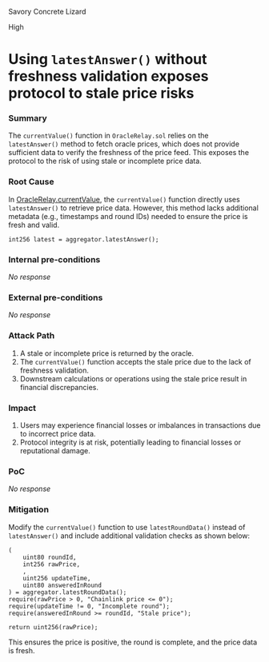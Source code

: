 Savory Concrete Lizard

High

# Using `latestAnswer()` without freshness validation exposes protocol to stale price risks

### Summary

The `currentValue()` function in `OracleRelay.sol` relies on the `latestAnswer()` method to fetch oracle prices, which does not provide sufficient data to verify the freshness of the price feed. This exposes the protocol to the risk of using stale or incomplete price data.

### Root Cause

In [OracleRelay.currentValue](https://github.com/sherlock-audit/2024-11-oku/blob/ee3f781a73d65e33fb452c9a44eb1337c5cfdbd6/oku-custom-order-types/contracts/oracle/External/OracleRelay.sol#L18), the `currentValue()` function directly uses `latestAnswer()` to retrieve price data. However, this method lacks additional metadata (e.g., timestamps and round IDs) needed to ensure the price is fresh and valid.

```solidity
int256 latest = aggregator.latestAnswer();
```

### Internal pre-conditions

_No response_

### External pre-conditions

_No response_

### Attack Path

1. A stale or incomplete price is returned by the oracle.
2. The `currentValue()` function accepts the stale price due to the lack of freshness validation.
3. Downstream calculations or operations using the stale price result in financial discrepancies.

### Impact

1. Users may experience financial losses or imbalances in transactions due to incorrect price data.
2. Protocol integrity is at risk, potentially leading to financial losses or reputational damage.

### PoC

_No response_

### Mitigation

Modify the `currentValue()` function to use `latestRoundData()` instead of `latestAnswer()` and include additional validation checks as shown below:

```solidity
(
    uint80 roundId,
    int256 rawPrice,
    ,
    uint256 updateTime,
    uint80 answeredInRound
) = aggregator.latestRoundData();
require(rawPrice > 0, "Chainlink price <= 0");
require(updateTime != 0, "Incomplete round");
require(answeredInRound >= roundId, "Stale price");

return uint256(rawPrice);
```
This ensures the price is positive, the round is complete, and the price data is fresh.